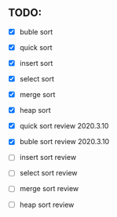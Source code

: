 
## TODO:

- [x] buble sort
- [x] quick sort
- [x] insert sort
- [x] select sort
- [x] merge sort
- [x] heap sort 


- [x] quick sort  review  2020.3.10
- [x] buble sort review 2020.3.10
- [ ] insert sort review
- [ ] select sort review
- [ ] merge sort review
- [ ] heap sort review

